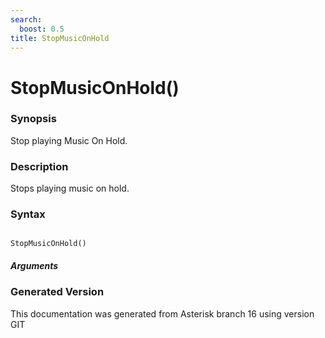 ```yaml
---
search:
  boost: 0.5
title: StopMusicOnHold
---
```


# StopMusicOnHold()

### Synopsis

Stop playing Music On Hold.

### Description

Stops playing music on hold.<br>


### Syntax


```

StopMusicOnHold()
```
##### Arguments


### Generated Version

This documentation was generated from Asterisk branch 16 using version GIT 